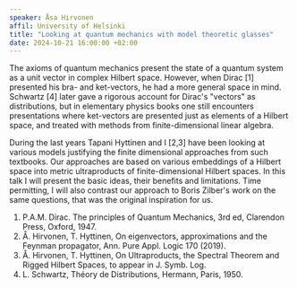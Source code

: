 ```yaml
---
speaker: Åsa Hirvonen
affil: University of Helsinki
title: "Looking at quantum mechanics with model theoretic glasses"
date: 2024-10-21 16:00:00 +02:00
--- 
```

The axioms of quantum mechanics present the state of a quantum system as a unit vector in complex Hilbert space. However, when Dirac [1] presented his bra- and ket-vectors, he had a more general space in mind. Schwartz [4] later gave a rigorous account for Dirac's "vectors" as distributions, but in elementary physics books one still encounters presentations where ket-vectors are presented just as elements of a Hilbert space, and treated with methods from finite-dimensional linear algebra.

<!--more-->

During the last years Tapani Hyttinen and I [2,3] have been looking at various models justifying the finite dimensional approaches from such textbooks. Our approaches are based on various embeddings of a Hilbert space into metric ultraproducts of finite-dimensional Hilbert spaces. In this talk I will present the basic ideas, their benefits and limitations. Time permitting, I will also contrast our approach to Boris Zilber's work on the same questions, that was the original inspiration for us.

1. P.A.M. Dirac. The principles of Quantum Mechanics, 3rd ed, Clarendon Press, Oxford, 1947.
2. Å. Hirvonen, T. Hyttinen, On eigenvectors, approximations and the Feynman propagator, Ann. Pure Appl. Logic 170 (2019).
3. Å. Hirvonen, T. Hyttinen, On Ultraproducts, the Spectral Theorem and Rigged Hilbert Spaces, to appear in J. Symb. Log.
4. L. Schwartz, Théory de Distributions, Hermann, Paris, 1950.